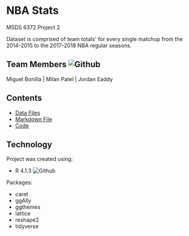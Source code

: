 # NBA Stats
MSDS 6372 Project 2

Dataset is comprised of team totals' for every single matchup from the 2014-2015 to the 2017-2018 NBA regular seasons.

## Team Members ![Github](https://img.shields.io/badge/Contributors-3-brightgreen)
Miguel Bonilla | Milan Patel | Jordan Eaddy

## Contents
* [Data Files](https://github.com/boneeyah/GroupProject2/tree/main/DataFile)
* [Markdown File](https://github.com/boneeyah/GroupProject2/blob/main/NBAStats.md)
* [Code](https://github.com/boneeyah/GroupProject2/blob/main/NBAStats.Rmd)

## Technology
Project was created using:
* R 4.1.3 ![Github](https://img.shields.io/badge/R-v4.1.3-blue)

Packages:
* caret
* ggAlly
* ggthemes
* lattice
* reshape2
* tidyverse
